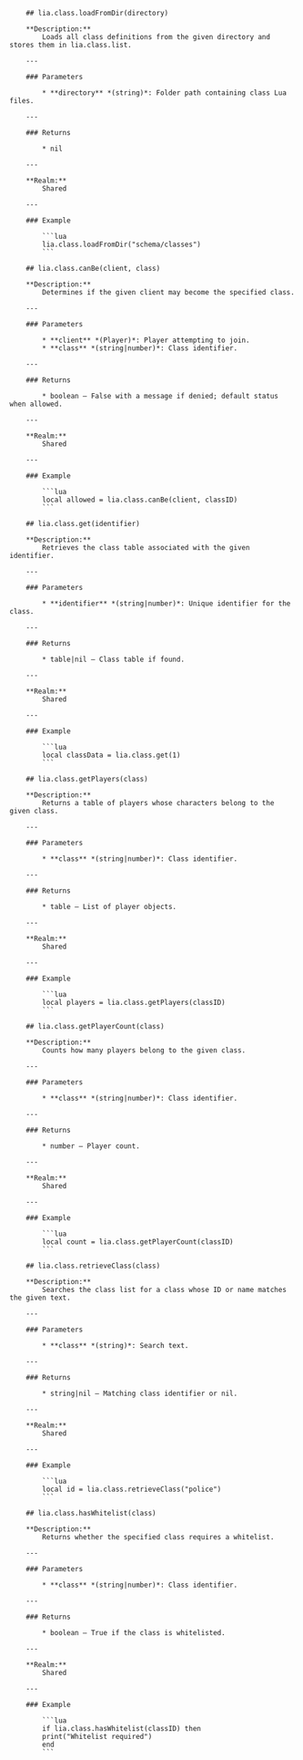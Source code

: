         ## lia.class.loadFromDir(directory)

        **Description:**
            Loads all class definitions from the given directory and stores them in lia.class.list.

        ---

        ### Parameters

            * **directory** *(string)*: Folder path containing class Lua files.

        ---

        ### Returns

            * nil

        ---

        **Realm:**
            Shared

        ---

        ### Example

            ```lua
            lia.class.loadFromDir("schema/classes")
            ```

        ## lia.class.canBe(client, class)

        **Description:**
            Determines if the given client may become the specified class.

        ---

        ### Parameters

            * **client** *(Player)*: Player attempting to join.
            * **class** *(string|number)*: Class identifier.

        ---

        ### Returns

            * boolean – False with a message if denied; default status when allowed.

        ---

        **Realm:**
            Shared

        ---

        ### Example

            ```lua
            local allowed = lia.class.canBe(client, classID)
            ```

        ## lia.class.get(identifier)

        **Description:**
            Retrieves the class table associated with the given identifier.

        ---

        ### Parameters

            * **identifier** *(string|number)*: Unique identifier for the class.

        ---

        ### Returns

            * table|nil – Class table if found.

        ---

        **Realm:**
            Shared

        ---

        ### Example

            ```lua
            local classData = lia.class.get(1)
            ```

        ## lia.class.getPlayers(class)

        **Description:**
            Returns a table of players whose characters belong to the given class.

        ---

        ### Parameters

            * **class** *(string|number)*: Class identifier.

        ---

        ### Returns

            * table – List of player objects.

        ---

        **Realm:**
            Shared

        ---

        ### Example

            ```lua
            local players = lia.class.getPlayers(classID)
            ```

        ## lia.class.getPlayerCount(class)

        **Description:**
            Counts how many players belong to the given class.

        ---

        ### Parameters

            * **class** *(string|number)*: Class identifier.

        ---

        ### Returns

            * number – Player count.

        ---

        **Realm:**
            Shared

        ---

        ### Example

            ```lua
            local count = lia.class.getPlayerCount(classID)
            ```

        ## lia.class.retrieveClass(class)

        **Description:**
            Searches the class list for a class whose ID or name matches the given text.

        ---

        ### Parameters

            * **class** *(string)*: Search text.

        ---

        ### Returns

            * string|nil – Matching class identifier or nil.

        ---

        **Realm:**
            Shared

        ---

        ### Example

            ```lua
            local id = lia.class.retrieveClass("police")
            ```

        ## lia.class.hasWhitelist(class)

        **Description:**
            Returns whether the specified class requires a whitelist.

        ---

        ### Parameters

            * **class** *(string|number)*: Class identifier.

        ---

        ### Returns

            * boolean – True if the class is whitelisted.

        ---

        **Realm:**
            Shared

        ---

        ### Example

            ```lua
            if lia.class.hasWhitelist(classID) then
            print("Whitelist required")
            end
            ```

